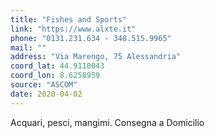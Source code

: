 ```yaml
---
title: "Fishes and Sports"
link: "https://www.alxte.it"
phone: "0131.231.634 - 348.515.9965"
mail: ""
address: "Via Marengo, 75 Alessandria"
coord_lat: 44.9110043
coord_lon: 8.6258959
source: "ASCOM"
date: 2020-04-02
---
```


Acquari, pesci, mangimi. Consegna a Domicilio
